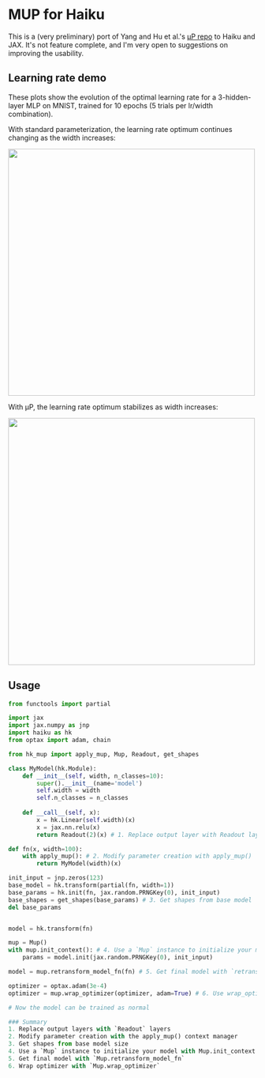 # MUP for Haiku

This is a (very preliminary) port of Yang and Hu et al.'s [μP repo](https://github.com/microsoft/mup) to Haiku and JAX. It's not feature complete, and I'm very open to suggestions on improving the usability.

## Learning rate demo
These plots show the evolution of the optimal learning rate for a 3-hidden-layer MLP on MNIST, trained for 10 epochs (5 trials per lr/width combination).

With standard parameterization, the learning rate optimum continues changing as the width increases:

<img src="https://github.com/davisyoshida/haiku-mup/blob/master/figures/mlp_sp.png?raw=True" width="500" />


With μP, the learning rate optimum stabilizes as width increases:

<img src="https://github.com/davisyoshida/haiku-mup/blob/master/figures/mlp.png?raw=True" width="500" />

## Usage
```python
from functools import partial

import jax
import jax.numpy as jnp
import haiku as hk
from optax import adam, chain

from hk_mup import apply_mup, Mup, Readout, get_shapes

class MyModel(hk.Module):
    def __init__(self, width, n_classes=10):
        super().__init__(name='model')
        self.width = width
        self.n_classes = n_classes
        
    def __call__(self, x):
        x = hk.Linear(self.width)(x)
        x = jax.nn.relu(x)
        return Readout(2)(x) # 1. Replace output layer with Readout layer

def fn(x, width=100):
    with apply_mup(): # 2. Modify parameter creation with apply_mup()
        return MyModel(width)(x)

init_input = jnp.zeros(123)
base_model = hk.transform(partial(fn, width=1))
base_params = hk.init(fn, jax.random.PRNGKey(0), init_input)
base_shapes = get_shapes(base_params) # 3. Get shapes from base model
del base_params


model = hk.transform(fn)

mup = Mup()
with mup.init_context(): # 4. Use a `Mup` instance to initialize your model
    params = model.init(jax.random.PRNGKey(0), init_input)

model = mup.retransform_model_fn(fn) # 5. Get final model with `retransform_model_fn`

optimizer = optax.adam(3e-4)
optimizer = mup.wrap_optimizer(optimizer, adam=True) # 6. Use wrap_optimizer to get layer specific learning rates

# Now the model can be trained as normal

### Summary
1. Replace output layers with `Readout` layers
2. Modify parameter creation with the apply_mup() context manager
3. Get shapes from base model size
4. Use a `Mup` instance to initialize your model with Mup.init_context
5. Get final model with `Mup.retransform_model_fn`
6. Wrap optimizer with `Mup.wrap_optimizer`
